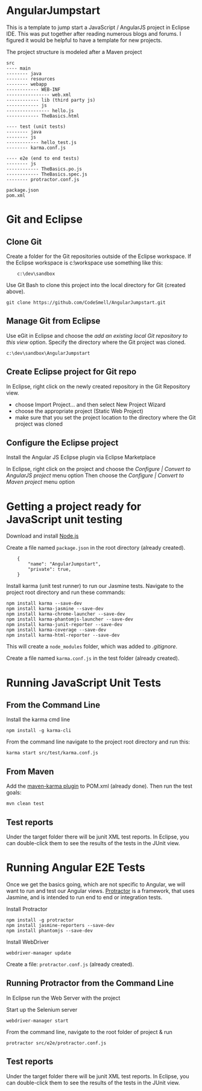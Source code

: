 # AngularJumpstart
This is a template to jump start a JavaScript / AngularJS project in Eclipse IDE.
This was put together after reading numerous blogs and forums. I figured it would be helpful to have a template for new projects.  

The project structure is modeled after a Maven project

```
src
---- main
-------- java 
-------- resources
-------- webapp
------------ WEB-INF
---------------- web.xml
------------ lib (third party js) 
------------ js
---------------- hello.js
------------ TheBasics.html

---- test (unit tests)
-------- java
-------- js
------------ hello_test.js
-------- karma.conf.js

---- e2e (end to end tests)
-------- js
------------ TheBasics.po.js
------------ TheBasics.spec.js
-------- protractor.conf.js

package.json
pom.xml

``` 

# Git and Eclipse

## Clone Git 
Create a folder for the Git repositories outside of the Eclipse workspace. 
If the Eclipse workspace is c:\workspace use something like this:

        c:\dev\sandbox

Use Git Bash to clone this project into the local directory for Git (created above).

	git clone https://github.com/CodeSmell/AngularJumpstart.git

## Manage Git from Eclipse
Use eGit in Eclipse and choose the _add an existing local Git repository to this view_ option.
Specify the directory where the Git project was cloned.

	c:\dev\sandbox\AngularJumpstart

## Create Eclipse project for Git repo
In Eclipse, right click on the newly created repository in the Git Repository view.
* choose Import Project... and then select New Project Wizard
* choose the appropriate project (Static Web Project)
* make sure that you set the project location to the directory where the Git project was cloned 

## Configure the Eclipse project 
Install the Angular JS Eclipse plugin via Eclipse Marketplace

In Eclipse, right click on the project and choose the _Configure | Convert to AngularJS project_ menu option 
Then choose the _Configure | Convert to Maven project_ menu option

# Getting a project ready for JavaScript unit testing
Download and install [Node.js](https://nodejs.org/)


Create a file named `package.json` in the root directory (already created). 

```
    {
        "name": "AngularJumpstart",
        "private": true,
    }
```

Install karma (unit test runner) to run our Jasmine tests. 
Navigate to the project root directory and run these commands:

```
npm install karma --save-dev 
npm install karma-jasmine --save-dev 
npm install karma-chrome-launcher --save-dev
npm install karma-phantomjs-launcher --save-dev
npm install karma-junit-reporter --save-dev
npm install karma-coverage --save-dev
npm install karma-html-reporter --save-dev
```

This will create a `node_modules` folder, which was added to _.gitignore_. 

Create a file named `karma.conf.js` in the test folder (already created).

# Running JavaScript Unit Tests
## From the Command Line
Install the karma cmd line

    npm install -g karma-cli 

From the command line navigate to the project root directory and run this:
	
	karma start src/test/karma.conf.js

## From Maven
Add the [maven-karma plugin](https://github.com/karma-runner/maven-karma-plugin) to POM.xml (already done). 
Then run the test goals: 
	
	mvn clean test

## Test reports
Under the target folder there will be junit XML test reports.
In Eclipse, you can double-click them to see the results of the tests in the JUnit view.

# Running Angular E2E Tests
Once we get the basics going, which are not specific to Angular, we will want to run and test our Angular views.
[Protractor](https://angular.github.io/protractor/#/) is a framework, that uses Jasmine, and is intended to run end to end or integration tests.

Install Protractor
```
npm install -g protractor
npm install jasmine-reporters --save-dev
npm install phantomjs --save-dev
```

Install WebDriver
```
webdriver-manager update
```

Create a file: `protractor.conf.js` (already created).

## Running Protractor from the Command Line
In Eclipse run the Web Server with the project 

Start up the Selenium server 
```
webdriver-manager start
```

From the command line, navigate to the root folder of project & run
```
protractor src/e2e/protractor.conf.js
```

## Test reports
Under the target folder there will be junit XML test reports.
In Eclipse, you can double-click them to see the results of the tests in the JUnit view.
